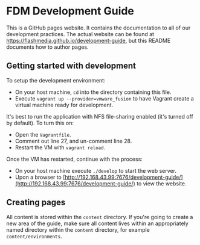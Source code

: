 # FDM Development Guide

This is a GitHub pages website. It contains the documentation to all of our development practices. The actual website can be found at https://flashmedia.github.io/development-guide, but this README documents how to author pages.

## Getting started with development

To setup the development environment:

- On your host machine, `cd` into the directory containing this file.
- Execute `vagrant up --provider=vmware_fusion` to have Vagrant create a virtual machine ready for development.

It's best to run the application with NFS file-sharing enabled (it's turned off by default). To turn this on:

- Open the `Vagrantfile`.
- Comment out line 27, and un-comment line 28.
- Restart the VM with `vagrant reload`.

Once the VM has restarted, continue with the process:

- On your host machine execute `./develop` to start the web server.
- Upon a browser to [http://192.168.43.99:7676/development-guide/](http://192.168.43.99:7676/development-guide/) to view the website.

## Creating pages

All content is stored within the `content` directory. If you're going to create a new area of the guide, make sure all content lives within an appropriately named directory within the `content` directory, for example `content/environments`.
